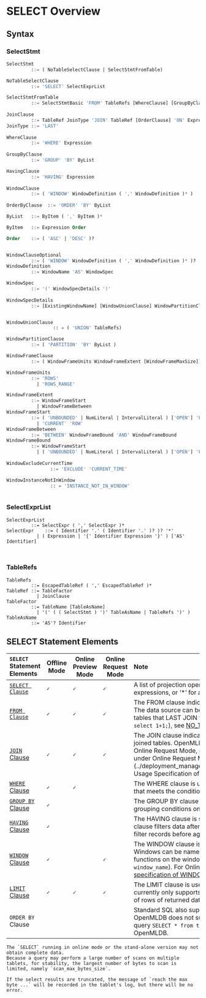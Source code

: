 # SELECT Overview

## Syntax

### SelectStmt

```sql
SelectStmt
         ::= ( NoTableSelectClause | SelectStmtFromTable) 

NoTableSelectClause
         ::= 'SELECT' SelectExprList      

SelectStmtFromTable
         ::= SelectStmtBasic 'FROM' TableRefs [WhereClause] [GroupByClause] [HavingClause] [WindowClause] [OrderByClause] [LimitClause]
           
JoinClause
         ::= TableRef JoinType 'JOIN' TableRef [OrderClause] 'ON' Expression 
JoinType ::= 'LAST'           
         
WhereClause
         ::= 'WHERE' Expression
         
GroupByClause
         ::= 'GROUP' 'BY' ByList

HavingClause
         ::= 'HAVING' Expression 
         
WindowClause
         ::= ( 'WINDOW' WindowDefinition ( ',' WindowDefinition )* )   
         
OrderByClause  ::= 'ORDER' 'BY' ByList   

ByList   ::= ByItem ( ',' ByItem )*

ByItem   ::= Expression Order

Order    ::= ( 'ASC' | 'DESC' )?


WindowClauseOptional
         ::= ( 'WINDOW' WindowDefinition ( ',' WindowDefinition )* )?
WindowDefinition
         ::= WindowName 'AS' WindowSpec

WindowSpec
         ::= '(' WindowSpecDetails ')'   
         
WindowSpecDetails
         ::= [ExistingWindowName] [WindowUnionClause] WindowPartitionClause WindowFrameClause [WindowExcludeCurrentTime] [WindowInstanceNotInWindow]


WindowUnionClause
				 :: = ( 'UNION' TableRefs)

WindowPartitionClause
         ::= ( 'PARTITION' 'BY' ByList ) 

WindowFrameClause
         ::= ( WindowFrameUnits WindowFrameExtent [WindowFrameMaxSize]) 

WindowFrameUnits
         ::= 'ROWS'
           | 'ROWS_RANGE'         

WindowFrameExtent
         ::= WindowFrameStart
           | WindowFrameBetween
WindowFrameStart
         ::= ( 'UNBOUNDED' | NumLiteral | IntervalLiteral ) ['OPEN'] 'PRECEDING'
           | 'CURRENT' 'ROW'
WindowFrameBetween
         ::= 'BETWEEN' WindowFrameBound 'AND' WindowFrameBound
WindowFrameBound
         ::= WindowFrameStart
           | ( 'UNBOUNDED' | NumLiteral | IntervalLiteral ) ['OPEN'] 'FOLLOWING'  
           
WindowExcludeCurrentTime 
				::= 'EXCLUDE' 'CURRENT_TIME'      

WindowInstanceNotInWindow
				:: = 'INSTANCE_NOT_IN_WINDOW'
				
```

### SelectExprList

```
SelectExprList
         ::= SelectExpr ( ',' SelectExpr )*
SelectExpr    ::= ( Identifier '.' ( Identifier '.' )? )? '*'
           | ( Expression | '{' Identifier Expression '}' ) ['AS' Identifier]
           
           
```

### TableRefs

```
TableRefs
         ::= EscapedTableRef ( ',' EscapedTableRef )*
TableRef ::= TableFactor
           | JoinClause
TableFactor
         ::= TableName [TableAsName]
           | '(' ( ( SelectStmt ) ')' TableAsName | TableRefs ')' )
TableAsName
         ::= 'AS'? Identifier
```

## SELECT Statement Elements

| `SELECT` Statement Elements                    | Offline Mode | Online Preview Mode | Online Request Mode | Note                                                                                                                                                                                                                                                                                                                                                                                           |
|:-----------------------------------------------|--------------|---------------------|---------------------|:-----------------------------------------------------------------------------------------------------------------------------------------------------------------------------------------------------------------------------------------------------------------------------------------------------------------------------------------------------------------------------------------------|
| [`SELECT Clause`](#selectexprlist)             | **``✓``**    | **``✓``**           | **``✓``**           | A list of projection operations, generally including column names, expressions, or ‘*’ for all columns.                                                                                                                                                                                                                                                                                        |
| [`FROM Clause`](#tablerefs)                    | **``✓``**    | **``✓``**           | **``✓``**           | The FROM clause indicates the data source.<br />The data source can be one table (`select * from t;`) or multiple tables that LAST JOIN together (see [JOIN CLAUSE](../dql/JOIN_CLAUSE.md)) or no table ( `select 1+1;`), see [NO_TABLE SELECT](../dql/NO_TABLE_SELECT_CLAUSE.md)                                                                                                                                       |
| [`JOIN` Clause](../dql/JOIN_CLAUSE.md)         | **``✓``**    | **``✓``**           | **``✓``**           | The JOIN clause indicates that the data source comes from multiple joined tables. OpenMLDB currently only supports LAST JOIN. For Online Request Mode, please follow [the specification of LAST JOIN under Online Request Mode](../deployment_manage/ONLINE_SERVING_REQUIREMENTS.md#The Usage Specification of LAST JOIN Under Online Serving)                                                                                   |
| [`WHERE` Clause](../dql/WHERE_CLAUSE.md)       | **``✓``**    | **``✓``**           |                     | The WHERE clause is used to set filter conditions, and only the data that meets the conditions will be included in the query result.                                                                                                                                                                                                                                                           |
| [`GROUP BY` Clause](../dql/GROUP_BY_CLAUSE.md) | **``✓``**    |                     |                     | The GROUP BY clause is used to group the query results.The grouping conditions only support simple columns.                                                                                                                                                                                                                                                                                    |
| [`HAVING` Clause](../dql/HAVING_CLAUSE.md)     | **``✓``**    |                     |                     | The HAVING clause is similar to the WHERE clause. The HAVING clause filters data after GROUP BY, and the WHERE clause is used to filter records before aggregation.                                                                                                                                                                                                                            |                                                                                                                                                                                                                                                                                                                                                                              |
| [`WINDOW` Clause](../dql/WINDOW_CLAUSE.md)     | **``✓``**    |                     | **``✓``**           | The WINDOW clause is used to define one or several windows. Windows can be named or anonymous. Users can call aggregate functions on the window to perform analysis (```sql agg_func() over window_name```). For Online Request Mode, please follow the [specification of WINDOW Clause under Online Request Mode](../deployment_manage/ONLINE_SERVING_REQUIREMENTS.html#online-servingwindow) |
| [`LIMIT` Clause](../dql/LIMIT_CLAUSE.md)       | **``✓``**    | **``✓``**           | **``✓``**           | The LIMIT clause is used to limit the number of results. OpenMLDB currently only supports one parameter to limit the maximum number of rows of returned data.                                                                                                                                                                                                                                  |
| `ORDER BY` Clause                              |              |                     |                     | Standard SQL also supports the ORDER BY clause, however OpenMLDB does not support this clause currently. For example, the query `SELECT * from t1 ORDER BY col1;` is not supported in OpenMLDB.                                                                                                                                                                                                |

```{warning}
The `SELECT` running in online mode or the stand-alone version may not obtain complete data.
Because a query may perform a large number of scans on multiple tablets, for stability, the largest number of bytes to scan is limited, namely `scan_max_bytes_size`.

If the select results are truncated, the message of `reach the max byte ...` will be recorded in the tablet's log, but there will be no error.
```